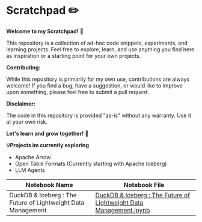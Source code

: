 # Scratchpad ✏️

**Welcome to my Scratchpad!** 👋

This repository is a collection of ad-hoc code snippets, experiments, and learning projects. Feel free to explore, learn, and use anything you find here as inspiration or a starting point for your own projects. 

**Contributing:**

While this repository is primarily for my own use, contributions are always welcome! If you find a bug, have a suggestion, or would like to improve upon something, please feel free to submit a pull request. 

**Disclaimer:**

The code in this repository is provided "as-is" without any warranty. Use it at your own risk. 

**Let's learn and grow together!** 🚀

**💡Projects im currently exploring**
- Apache Arrow
- Open Table Formats (Currently starting with Apache Iceberg)
- LLM Agents

| Notebook Name | Notebook File | 
|---------------|---------------|
| DuckDB & Iceberg : The Future of Lightweight Data Management | [DuckDB & Iceberg : The Future of Lightweight Data Management.ipynb](https://github.com/jtuckayo/scratchpad/blob/main/DuckDB_%26_Iceberg_The_Future_of_Lightweight_Data_Management.ipynb) |

